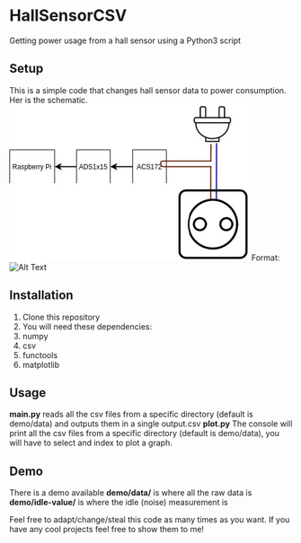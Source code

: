# HallSensorCSV
Getting power usage from a hall sensor using a Python3 script

## Setup
This is a simple code that changes hall sensor data to power consumption.
Her is the schematic.
![Schematic](/images/schematic.jpg)
Format: ![Alt Text](url)

## Installation
1. Clone this repository
2. You will need these dependencies:
  1. numpy
  2. csv
  3. functools
  4. matplotlib
  
## Usage
**main.py** reads all the csv files from a specific directory (default is demo/data) and outputs them in a single output.csv
**plot.py** The console will print all the csv files from a specific directory (default is demo/data), you will have to select and index to plot a graph.

## Demo
There is a demo available
**demo/data/** is where all the raw data is
**demo/idle-value/** is where the idle (noise) measurement is

Feel free to adapt/change/steal this code as many times as you want. If you have any cool projects feel free to show them to me! 

